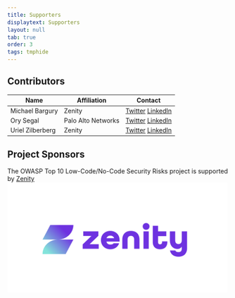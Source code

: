 ```yaml
---
title: Supporters
displaytext: Supporters
layout: null
tab: true
order: 3
tags: tmphide
---
```


## Contributors

| Name | Affiliation | Contact |
| --- | --- | --- |
| Michael Bargury | Zenity | [Twitter](https://twitter.com/mbrg0) [LinkedIn](https://www.linkedin.com/in/michaelbargury/) |
| Ory Segal | Palo Alto Networks | [Twitter](https://twitter.com/orysegal) [LinkedIn](https://www.linkedin.com/in/orysegal/) |
| Uriel Zilberberg | Zenity | [Twitter](https://twitter.com/UZisReal123) [LinkedIn](https://www.linkedin.com/in/uriel-zilberberg-50916811b/) |

## Project Sponsors
The OWASP Top 10 Low-Code/No-Code Security Risks project is supported by [Zenity](https://www.zenity.io/)
<br>
<a href="https://www.zenity.io"><img src="assets/images/zenity-logo.png" alt="Zenity.io" width="500" height="250" /></a>
